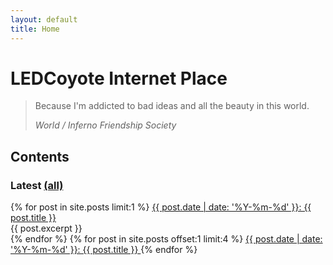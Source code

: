 ```yaml
---
layout: default
title: Home
---
```


# LEDCoyote Internet Place
> Because I'm addicted to bad ideas and all the beauty in this world.
>
> _World / Inferno Friendship Society_

## Contents

### Latest [(all)](/updates)
<div class="home-blog-list">
{% for post in site.posts limit:1 %}
<a class="home-post-link" href="{{ post.url }}">
  {{ post.date | date: '%Y-%m-%d' }}: {{ post.title }}
</a>
<div class="home-excerpt">
  {{ post.excerpt }}
</div>
{% endfor %}
{% for post in site.posts offset:1 limit:4 %}
<a class="home-post-link" href="{{ post.url }}">
  {{ post.date | date: '%Y-%m-%d' }}: {{ post.title }}
</a>
{% endfor %}
</div>

<!--
### Essays
-->

<!--
### Stories & Poems
-->
